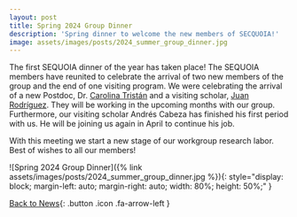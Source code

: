 ```yaml
---
layout: post
title: Spring 2024 Group Dinner
description: 'Spring dinner to welcome the new members of SECQUOIA!'
image: assets/images/posts/2024_summer_group_dinner.jpg
---
```


The first SEQUOIA dinner of the year has taken place! The SEQUOIA members have reunited to celebrate the arrival of two new members of the group and the end of one visiting program. We were celebrating the arrival of a new Postdoc, Dr. [Carolina Tristán](https://SECQUOIA.github.io/2-members.html) and a visiting scholar, [Juan Rodríguez](https://SECQUOIA.github.io/2-members.html). They will be working in the upcoming months with our group. Furthermore, our visiting scholar Andrés Cabeza has finished his first period with us. He will be joining us again in April to continue his job.

With this meeting we start a new stage of our workgroup research labor. Best of wishes to all our members!

![Spring 2024 Group Dinner]({% link assets/images/posts/2024_summer_group_dinner.jpg %}){: style="display: block; margin-left: auto; margin-right: auto; width: 80%; height: 50%;" }

[Back to News](/3-news.html){: .button .icon .fa-arrow-left }
